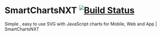 # SmartChartsNXT [![Build Status](https://travis-ci.org/kdologic/smartChartsNXT.svg?branch=develop)](https://travis-ci.org/kdologic/smartChartsNXT)
Simple , easy to use SVG with JavaScript charts for Mobile, Web and App | SmartChartsNXT
